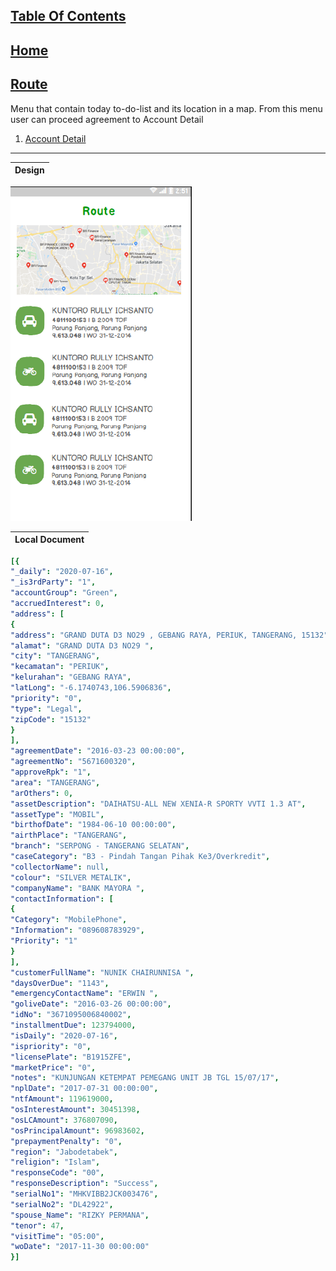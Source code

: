 ## [Table Of Contents](https://github.com/diohlicious/collection-management-app/blob/master/Readme.md)
## [Home](Menu.md)
## [Route](Route.md)
Menu that contain today to-do-list and its location in a map. From this menu user can proceed agreement to Account Detail

1. [Account Detail](Route/Account-Detail.md)
___
|Design
|--
![alt text](https://github.com/diohlicious/collection-management-app/blob/master/Doc/Images/Screenshot_20200822_114229.png "Route")

|Local Document
|--
```yaml
[{
"_daily": "2020-07-16",
"_is3rdParty": "1",
"accountGroup": "Green",
"accruedInterest": 0,
"address": [
{
"address": "GRAND DUTA D3 NO29 , GEBANG RAYA, PERIUK, TANGERANG, 15132",
"alamat": "GRAND DUTA D3 NO29 ",
"city": "TANGERANG",
"kecamatan": "PERIUK",
"kelurahan": "GEBANG RAYA",
"latLong": "-6.1740743,106.5906836",
"priority": "0",
"type": "Legal",
"zipCode": "15132"
}
],
"agreementDate": "2016-03-23 00:00:00",
"agreementNo": "5671600320",
"approveRpk": "1",
"area": "TANGERANG",
"arOthers": 0,
"assetDescription": "DAIHATSU-ALL NEW XENIA-R SPORTY VVTI 1.3 AT",
"assetType": "MOBIL",
"birthofDate": "1984-06-10 00:00:00",
"airthPlace": "TANGERANG",
"branch": "SERPONG - TANGERANG SELATAN",
"caseCategory": "B3 - Pindah Tangan Pihak Ke3/Overkredit",
"collectorName": null,
"colour": "SILVER METALIK",
"companyName": "BANK MAYORA ",
"contactInformation": [
{
"Category": "MobilePhone",
"Information": "089608783929",
"Priority": "1"
}
],
"customerFullName": "NUNIK CHAIRUNNISA ",
"daysOverDue": "1143",
"emergencyContactName": "ERWIN ",
"goliveDate": "2016-03-26 00:00:00",
"idNo": "3671095006840002",
"installmentDue": 123794000,
"isDaily": "2020-07-16",
"ispriority": "0",
"licensePlate": "B1915ZFE",
"marketPrice": "0",
"notes": "KUNJUNGAN KETEMPAT PEMEGANG UNIT JB TGL 15/07/17",
"nplDate": "2017-07-31 00:00:00",
"ntfAmount": 119619000,
"osInterestAmount": 30451398,
"osLCAmount": 376807090,
"osPrincipalAmount": 96983602,
"prepaymentPenalty": "0",
"region": "Jabodetabek",
"religion": "Islam",
"responseCode": "00",
"responseDescription": "Success",
"serialNo1": "MHKVIBB2JCK003476",
"serialNo2": "DL42922",
"spouse_Name": "RIZKY PERMANA",
"tenor": 47,
"visitTime": "05:00",
"woDate": "2017-11-30 00:00:00"
}]
```
